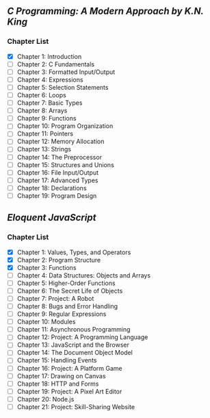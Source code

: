 ## *C Programming: A Modern Approach by K.N. King*

### Chapter List

- [x] Chapter 1: Introduction
- [ ] Chapter 2: C Fundamentals
- [ ] Chapter 3: Formatted Input/Output
- [ ] Chapter 4: Expressions
- [ ] Chapter 5: Selection Statements
- [ ] Chapter 6: Loops
- [ ] Chapter 7: Basic Types
- [ ] Chapter 8: Arrays
- [ ] Chapter 9: Functions
- [ ] Chapter 10: Program Organization
- [ ] Chapter 11: Pointers
- [ ] Chapter 12: Memory Allocation
- [ ] Chapter 13: Strings
- [ ] Chapter 14: The Preprocessor
- [ ] Chapter 15: Structures and Unions
- [ ] Chapter 16: File Input/Output
- [ ] Chapter 17: Advanced Types
- [ ] Chapter 18: Declarations
- [ ] Chapter 19: Program Design

## *Eloquent JavaScript*

### Chapter List

- [x] Chapter 1: Values, Types, and Operators
- [x] Chapter 2: Program Structure
- [x] Chapter 3: Functions
- [ ] Chapter 4: Data Structures: Objects and Arrays
- [ ] Chapter 5: Higher-Order Functions
- [ ] Chapter 6: The Secret Life of Objects
- [ ] Chapter 7: Project: A Robot
- [ ] Chapter 8: Bugs and Error Handling
- [ ] Chapter 9: Regular Expressions
- [ ] Chapter 10: Modules
- [ ] Chapter 11: Asynchronous Programming
- [ ] Chapter 12: Project: A Programming Language
- [ ] Chapter 13: JavaScript and the Browser
- [ ] Chapter 14: The Document Object Model
- [ ] Chapter 15: Handling Events
- [ ] Chapter 16: Project: A Platform Game
- [ ] Chapter 17: Drawing on Canvas
- [ ] Chapter 18: HTTP and Forms
- [ ] Chapter 19: Project: A Pixel Art Editor
- [ ] Chapter 20: Node.js
- [ ] Chapter 21: Project: Skill-Sharing Website
